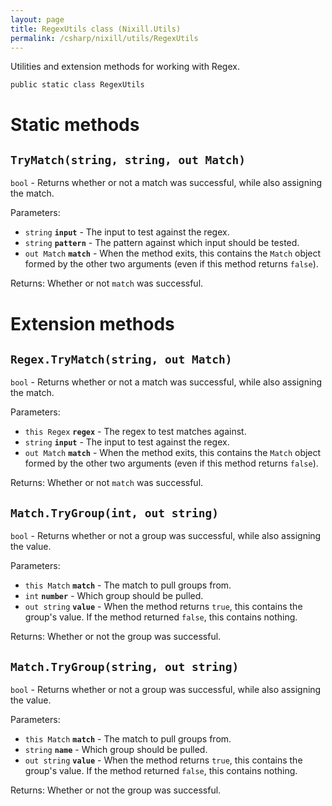 ```yaml
---
layout: page
title: RegexUtils class (Nixill.Utils)
permalink: /csharp/nixill/utils/RegexUtils
---
```


Utilities and extension methods for working with Regex.

`public static class RegexUtils`

# Static methods
## `TryMatch(string, string, out Match)`
`bool` - Returns whether or not a match was successful, while also assigning the match.

Parameters:
- `string` **`input`** - The input to test against the regex.
- `string` **`pattern`** - The pattern against which input should be tested.
- `out Match` **`match`** - When the method exits, this contains the `Match` object formed by the other two arguments (even if this method returns `false`).

Returns: Whether or not `match` was successful.

# Extension methods
## `Regex.TryMatch(string, out Match)`
`bool` - Returns whether or not a match was successful, while also assigning the match.

Parameters:
- `this Regex` **`regex`** - The regex to test matches against.
- `string` **`input`** - The input to test against the regex.
- `out Match` **`match`** - When the method exits, this contains the `Match` object formed by the other two arguments (even if this method returns `false`).

Returns: Whether or not `match` was successful.

## `Match.TryGroup(int, out string)`
`bool` - Returns whether or not a group was successful, while also assigning the value.

Parameters:
- `this Match` **`match`** - The match to pull groups from.
- `int` **`number`** - Which group should be pulled.
- `out string` **`value`** - When the method returns `true`, this contains the group's value. If the method returned `false`, this contains nothing.

Returns: Whether or not the group was successful.

## `Match.TryGroup(string, out string)`
`bool` - Returns whether or not a group was successful, while also assigning the value.

Parameters:
- `this Match` **`match`** - The match to pull groups from.
- `string` **`name`** - Which group should be pulled.
- `out string` **`value`** - When the method returns `true`, this contains the group's value. If the method returned `false`, this contains nothing.

Returns: Whether or not the group was successful.
